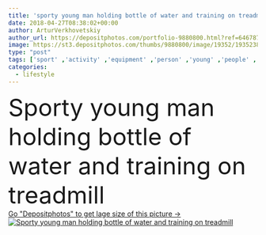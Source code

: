 ```yaml
---
title: 'sporty young man holding bottle of water and training on treadmill'
date: 2018-04-27T08:38:02+00:00
author: ArturVerkhovetskiy
author_url: https://depositphotos.com/portfolio-9880800.html?ref=64678756
image: https://st3.depositphotos.com/thumbs/9880800/image/19352/193523808/api_thumb_450.jpg?forcejpeg=true
type: "post"
tags: ['sport' ,'activity' ,'equipment' ,'person' ,'young' ,'people' ,'water' ,'caucasian' ,'male' ,'man' ,'european' ,'drink' ,'lifestyle' ,'bottle' ,'sportive' ,'indoors' ,'gym' ,'exercise' ,'Exercising' ,'sportsman' ,'inside' ,'athlete' ,'handsome' ,'training' ,'sporting' ,'athletic' ,'muscular' ,'workout' ,'muscles' ,'sporty' ,'sportswear' ,'treadmill' ,'looking away' ,'working out' ,'sports center' ]
categories: 
  - lifestyle
---
```

<div aling="center">
            <font size="60"> Sporty young man holding bottle of water and training on treadmill</font>   
</div>
<div>
    <a href='https://st3.depositphotos.com/thumbs/9880800/image/19352/193523808/api_thumb_450.jpg?forcejpeg=true?ref=64678756' target=_blank > Go "Depositphotos" to get lage size of this picture ->
        <img href='https://st3.depositphotos.com/thumbs/9880800/image/19352/193523808/api_thumb_450.jpg?forcejpeg=true?ref=64678756' src='https://st3.depositphotos.com/9880800/19352/i/950/depositphotos_193523808-stock-photo-sporty-young-man-holding-bottle.jpg?forcejpeg=true' alt='Sporty young man holding bottle of water and training on treadmill' >
    </a>
</div>
